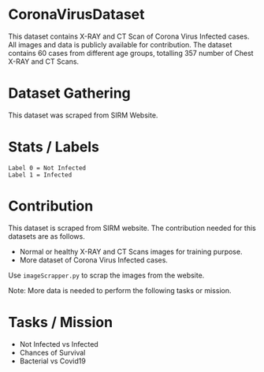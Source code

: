 # CoronaVirusDataset
This dataset contains X-RAY and CT Scan of Corona Virus Infected cases.
All images and data is publicly available for contribution. The dataset contains 60 cases from different age groups, totalling 357 number of Chest X-RAY and CT Scans.

# Dataset Gathering
This dataset was scraped from SIRM Website.

# Stats / Labels
```
Label 0 = Not Infected
Label 1 = Infected
```

# Contribution

This dataset is scraped from SIRM website. 
The contribution needed for this datasets are as follows.

* Normal or healthy X-RAY and CT Scans images for training purpose.
* More dataset of Corona Virus Infected cases.

Use ```imageScrapper.py``` to scrap the images from the website. 

Note: More data is needed to perform the following tasks or mission.

# Tasks / Mission

* Not Infected vs Infected
* Chances of Survival
* Bacterial vs Covid19

